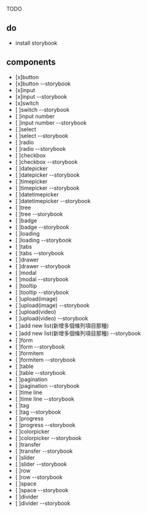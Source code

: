 TODO

## do

- install storybook

## components

- [x]button
- [x]button --storybook
- [x]input
- [x]input --storybook
- [x]switch
- [ ]switch --storybook
- [ ]input number
- [ ]input number --storybook
- [ ]select
- [ ]select --storybook
- [ ]radio
- [ ]radio --storybook
- [ ]checkbox 
- [ ]checkbox  --storybook
- [ ]datepicker
- [ ]datepicker --storybook
- [ ]timepicker
- [ ]timepicker --storybook
- [ ]datetimepicker
- [ ]datetimepicker --storybook
- [ ]tree
- [ ]tree --storybook
- [ ]badge
- [ ]badge --storybook
- [ ]loading
- [ ]loading --storybook
- [ ]tabs
- [ ]tabs --storybook
- [ ]drawer
- [ ]drawer --storybook
- [ ]modal
- [ ]modal --storybook
- [ ]tooltip
- [ ]tooltip --storybook
- [ ]upload(image)
- [ ]upload(image) --storybook
- [ ]upload(video)
- [ ]upload(video) --storybook
- [ ]add new list(新增多個條列項目那種)
- [ ]add new list(新增多個條列項目那種) --storybook
- [ ]form
- [ ]form --storybook
- [ ]formitem
- [ ]formitem --storybook
- [ ]table
- [ ]table --storybook
- [ ]pagination
- [ ]pagination --storybook
- [ ]time line
- [ ]time line --storybook
- [ ]tag
- [ ]tag --storybook
- [ ]progress
- [ ]progress --storybook
- [ ]colorpicker
- [ ]colorpicker --storybook
- [ ]transfer
- [ ]transfer --storybook
- [ ]slider
- [ ]slider --storybook
- [ ]row
- [ ]row --storybook
- [ ]space
- [ ]space --storybook
- [ ]divider
- [ ]divider --storybook
